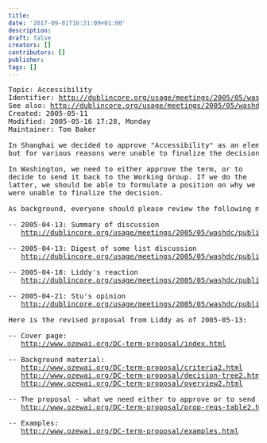 ```yaml
---
title: 
date: '2017-09-01T16:21:09+01:00'
description: 
draft: false
creators: []
contributors: []
publisher: 
tags: []
---
```


<pre>
Topic: Accessibility
Identifier: <a href="/usage/meetings/2005/05/washdc/topic-accessibility/">http://dublincore.org/usage/meetings/2005/05/washdc/topic-accessibility/</a>
See also: <a href="/usage/meetings/2005/05/washdc/">http://dublincore.org/usage/meetings/2005/05/washdc/</a>
Created: 2005-05-11
Modified: 2005-05-16 17:28, Monday
Maintainer: Tom Baker

In Shanghai we decided to approve "Accessibility" as an element
but for various reasons were unable to finalize the decision.

In Washington, we need to either approve the term, or to
decide to send it back to the Working Group. If we do the
latter, we should be able to formulate a position on why we
were unable to finalize the decision.

As background, everyone should please review the following materials:

-- 2005-04-13: Summary of discussion
   <a href="/usage/meetings/2005/05/washdc/public/2005-04-13.accessibility.txt">http://dublincore.org/usage/meetings/2005/05/washdc/public/2005-04-13.accessibility.txt</a>

-- 2005-04-13: Digest of some list discussion
   <a href="/usage/meetings/2005/05/washdc/public/2005-04-11.accessibility.txt">http://dublincore.org/usage/meetings/2005/05/washdc/public/2005-04-11.accessibility.txt</a>

-- 2005-04-18: Liddy's reaction
   <a href="/usage/meetings/2005/05/washdc/public/2005-04-18.accessibility.txt">http://dublincore.org/usage/meetings/2005/05/washdc/public/2005-04-18.accessibility.txt</a>

-- 2005-04-21: Stu's opinion
   <a href="/usage/meetings/2005/05/washdc/public/2005-04-21.accessibility.txt">http://dublincore.org/usage/meetings/2005/05/washdc/public/2005-04-21.accessibility.txt</a>

Here is the revised proposal from Liddy as of 2005-05-13:

-- Cover page:
   <a href="http://www.ozewai.org/DC-term-proposal/index.html">http://www.ozewai.org/DC-term-proposal/index.html</a>

-- Background material:
   <a href="http://www.ozewai.org/DC-term-proposal/criteria2.html">http://www.ozewai.org/DC-term-proposal/criteria2.html</a>
   <a href="http://www.ozewai.org/DC-term-proposal/decision-tree2.html">http://www.ozewai.org/DC-term-proposal/decision-tree2.html</a>
   <a href="http://www.ozewai.org/DC-term-proposal/overview2.html">http://www.ozewai.org/DC-term-proposal/overview2.html</a>

-- The proposal - what we need either to approve or to send back to the WG:
   <a href="http://www.ozewai.org/DC-term-proposal/prop-reqs-table2.html">http://www.ozewai.org/DC-term-proposal/prop-reqs-table2.html</a>

-- Examples:
   <a href="http://www.ozewai.org/DC-term-proposal/examples.html">http://www.ozewai.org/DC-term-proposal/examples.html</a>

</pre>
